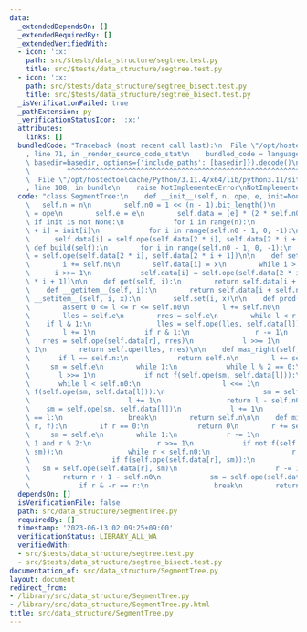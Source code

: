 ```yaml
---
data:
  _extendedDependsOn: []
  _extendedRequiredBy: []
  _extendedVerifiedWith:
  - icon: ':x:'
    path: src/$tests/data_structure/segtree.test.py
    title: src/$tests/data_structure/segtree.test.py
  - icon: ':x:'
    path: src/$tests/data_structure/segtree_bisect.test.py
    title: src/$tests/data_structure/segtree_bisect.test.py
  _isVerificationFailed: true
  _pathExtension: py
  _verificationStatusIcon: ':x:'
  attributes:
    links: []
  bundledCode: "Traceback (most recent call last):\n  File \"/opt/hostedtoolcache/Python/3.11.4/x64/lib/python3.11/site-packages/onlinejudge_verify/documentation/build.py\"\
    , line 71, in _render_source_code_stat\n    bundled_code = language.bundle(stat.path,\
    \ basedir=basedir, options={'include_paths': [basedir]}).decode()\n          \
    \         ^^^^^^^^^^^^^^^^^^^^^^^^^^^^^^^^^^^^^^^^^^^^^^^^^^^^^^^^^^^^^^^^^^^^^^^^^^^^^^^^^\n\
    \  File \"/opt/hostedtoolcache/Python/3.11.4/x64/lib/python3.11/site-packages/onlinejudge_verify/languages/python.py\"\
    , line 108, in bundle\n    raise NotImplementedError\nNotImplementedError\n"
  code: "class SegmentTree:\n    def __init__(self, n, ope, e, init=None):\n     \
    \   self.n = n\n        self.n0 = 1 << (n - 1).bit_length()\n        self.ope\
    \ = ope\n        self.e = e\n        self.data = [e] * (2 * self.n0)\n       \
    \ if init is not None:\n            for i in range(n):\n                self.data[self.n0\
    \ + i] = init[i]\n            for i in range(self.n0 - 1, 0, -1):\n          \
    \      self.data[i] = self.ope(self.data[2 * i], self.data[2 * i + 1])\n\n   \
    \ def build(self):\n        for i in range(self.n0 - 1, 0, -1):\n            self.data[i]\
    \ = self.ope(self.data[2 * i], self.data[2 * i + 1])\n\n    def set(self, i, x):\n\
    \        i += self.n0\n        self.data[i] = x\n        while i > 1:\n      \
    \      i >>= 1\n            self.data[i] = self.ope(self.data[2 * i], self.data[2\
    \ * i + 1])\n\n    def get(self, i):\n        return self.data[i + self.n0]\n\n\
    \    def __getitem__(self, i):\n        return self.data[i + self.n0]\n\n    def\
    \ __setitem__(self, i, x):\n        self.set(i, x)\n\n    def prod(self, l, r):\n\
    \        assert 0 <= l <= r <= self.n0\n        l += self.n0\n        r += self.n0\n\
    \        lles = self.e\n        rres = self.e\n        while l < r:\n        \
    \    if l & 1:\n                lles = self.ope(lles, self.data[l])\n        \
    \        l += 1\n            if r & 1:\n                r -= 1\n             \
    \   rres = self.ope(self.data[r], rres)\n            l >>= 1\n            r >>=\
    \ 1\n        return self.ope(lles, rres)\n\n    def max_right(self, l, f):\n \
    \       if l == self.n:\n            return self.n\n        l += self.n0\n   \
    \     sm = self.e\n        while 1:\n            while l % 2 == 0:\n         \
    \       l >>= 1\n            if not f(self.ope(sm, self.data[l])):\n         \
    \       while l < self.n0:\n                    l <<= 1\n                    if\
    \ f(self.ope(sm, self.data[l])):\n                        sm = self.ope(sm, self.data[l])\n\
    \                        l += 1\n                return l - self.n0\n        \
    \    sm = self.ope(sm, self.data[l])\n            l += 1\n            if l & -l\
    \ == l:\n                break\n        return self.n\n\n    def min_left(self,\
    \ r, f):\n        if r == 0:\n            return 0\n        r += self.n0\n   \
    \     sm = self.e\n        while 1:\n            r -= 1\n            while r >\
    \ 1 and r % 2:\n                r >>= 1\n            if not f(self.ope(self.data[r],\
    \ sm)):\n                while r < self.n0:\n                    r = 2 * r + 1\n\
    \                    if f(self.ope(self.data[r], sm)):\n                     \
    \   sm = self.ope(self.data[r], sm)\n                        r -= 1\n        \
    \        return r + 1 - self.n0\n            sm = self.ope(self.data[r], sm)\n\
    \            if r & -r == r:\n                break\n        return 0\n"
  dependsOn: []
  isVerificationFile: false
  path: src/data_structure/SegmentTree.py
  requiredBy: []
  timestamp: '2023-06-13 02:09:25+09:00'
  verificationStatus: LIBRARY_ALL_WA
  verifiedWith:
  - src/$tests/data_structure/segtree.test.py
  - src/$tests/data_structure/segtree_bisect.test.py
documentation_of: src/data_structure/SegmentTree.py
layout: document
redirect_from:
- /library/src/data_structure/SegmentTree.py
- /library/src/data_structure/SegmentTree.py.html
title: src/data_structure/SegmentTree.py
---
```


